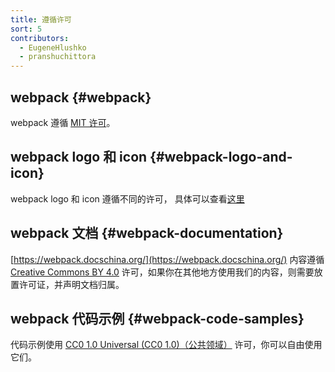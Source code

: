 ```yaml
---
title: 遵循许可
sort: 5
contributors:
  - EugeneHlushko
  - pranshuchittora
---
```


## webpack {#webpack}

webpack 遵循 [MIT 许可](https://github.com/webpack/webpack/blob/master/LICENSE)。

## webpack logo 和 icon {#webpack-logo-and-icon}

webpack logo 和 icon 遵循不同的许可，
具体可以查看[这里](https://github.com/webpack/media)

## webpack 文档 {#webpack-documentation}

[https://webpack.docschina.org/](https://webpack.docschina.org/) 内容遵循 [Creative Commons BY 4.0](https://creativecommons.org/licenses/by/4.0/) 许可，如果你在其他地方使用我们的内容，则需要放置许可证，并声明文档归属。

## webpack 代码示例 {#webpack-code-samples}

代码示例使用 [CC0 1.0 Universal (CC0 1.0)（公共领域）](https://creativecommons.org/publicdomain/zero/1.0/) 许可，你可以自由使用它们。
